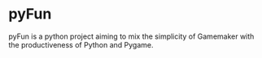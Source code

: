 pyFun
=====

pyFun is a python project aiming to mix the simplicity of Gamemaker with the productiveness of Python and Pygame.
